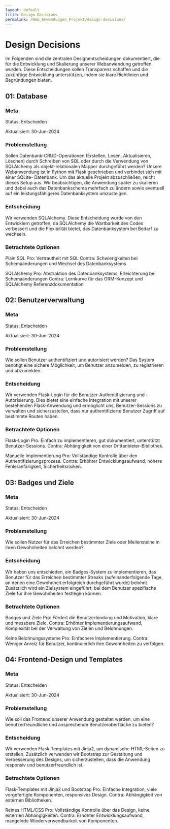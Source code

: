 ```yaml
---
layout: default
title: Design Decisions
permalink: /Web_Anwendungen_Projekt/design-decisions/
---
```


# Design Decisions

Im Folgenden sind die zentralen Designentscheidungen dokumentiert, die für die Entwicklung und Skalierung unserer Webanwendung getroffen wurden. Diese Entscheidungen sollen Transparenz schaffen und die zukünftige Entwicklung unterstützen, indem sie klare Richtlinien und Begründungen bieten.

## 01: Database

### Meta
Status: Entscheiden

Aktualisiert: 30-Jun-2024

### Problemstellung
Sollen Datenbank-CRUD-Operationen (Erstellen, Lesen, Aktualisieren, Löschen) durch Schreiben von        SQL oder durch die Verwendung von SQLAlchemy als objekt-relationalen Mapper durchgeführt werden?        Unsere Webanwendung ist in Python mit Flask geschrieben und verbindet sich mit einer SQLite-            Datenbank. Um das aktuelle Projekt abzuschließen, reicht dieses Setup aus. Wir beabsichtigen, die       Anwendung später zu skalieren und dabei auch das Datenbankschema mehrfach zu ändern sowie eventuell     auf ein leistungsfähigeres Datenbanksystem umzusteigen.

### Entscheidung
Wir verwenden SQLAlchemy. Diese Entscheidung wurde von den Entwicklern getroffen, da SQLAlchemy die     Wartbarkeit des Codes verbessert und die Flexibilität bietet, das Datenbanksystem bei Bedarf zu         wechseln.

### Betrachtete Optionen
Plain SQL
Pro: Vertrautheit mit SQL
Contra: Schwierigkeiten bei Schemaänderungen und Wechsel des Datenbanksystems
    
SQLAlchemy
Pro: Abstraktion des Datenbanksystems, Erleichterung bei Schemaänderungen
Contra: Lernkurve für das ORM-Konzept und SQLAlchemy Referenzdokumentation



## 02: Benutzerverwaltung

### Meta

Status: Entscheiden

Aktualisiert: 30-Jun-2024

### Problemstellung

Wie sollen Benutzer authentifiziert und autorisiert werden? Das System benötigt eine sichere Möglichkeit, um Benutzer anzumelden, zu registrieren und abzumelden.

### Entscheidung

Wir verwenden Flask-Login für die Benutzer-Authentifizierung und -Autorisierung. Dies bietet eine einfache Integration mit unserer bestehenden Flask-Anwendung und ermöglicht uns, Benutzer-Sessions zu verwalten und sicherzustellen, dass nur authentifizierte Benutzer Zugriff auf bestimmte Routen haben.

### Betrachtete Optionen

Flask-Login
Pro: Einfach zu implementieren, gut dokumentiert, unterstützt Benutzer-Sessions.
Contra: Abhängigkeit von einer Drittanbieter-Bibliothek.

Manuelle Implementierung
Pro: Vollständige Kontrolle über den Authentifizierungsprozess.
Contra: Erhöhter Entwicklungsaufwand, höhere Fehleranfälligkeit, Sicherheitsrisiken.



## 03: Badges und Ziele

### Meta

Status: Entscheiden

Aktualisiert: 30-Jun-2024

### Problemstellung

Wie sollen Nutzer für das Erreichen bestimmter Ziele oder Meilensteine in ihren Gewohnheiten belohnt werden?

### Entscheidung

Wir haben uns entschieden, ein Badges-System zu implementieren, das Benutzer für das Erreichen bestimmter Streaks (aufeinanderfolgende Tage, an denen eine Gewohnheit erfolgreich durchgeführt wurde) belohnt. Zusätzlich wird ein Zielsystem eingeführt, bei dem Benutzer spezifische Ziele für ihre Gewohnheiten festlegen können.

### Betrachtete Optionen

Badges und Ziele
Pro: Fördert die Benutzerbindung und Motivation, klare und messbare Ziele.
Contra: Erhöhter Implementierungsaufwand, Komplexität bei der Verwaltung von Zielen und Belohnungen.

Keine Belohnungssysteme
Pro: Einfachere Implementierung.
Contra: Weniger Anreiz für Benutzer, kontinuierlich ihre Gewohnheiten zu verfolgen.



## 04: Frontend-Design und Templates

### Meta

Status: Entscheiden

Aktualisiert: 30-Jun-2024

### Problemstellung

Wie soll das Frontend unserer Anwendung gestaltet werden, um eine benutzerfreundliche und ansprechende Benutzeroberfläche zu bieten?

### Entscheidung

Wir verwenden Flask-Templates mit Jinja2, um dynamische HTML-Seiten zu erstellen. Zusätzlich verwenden wir Bootstrap zur Gestaltung und Verbesserung des Designs, um sicherzustellen, dass die Anwendung responsiv und benutzerfreundlich ist.

### Betrachtete Optionen

Flask-Templates mit Jinja2 und Bootstrap
Pro: Einfache Integration, viele vorgefertigte Komponenten, responsives Design.
Contra: Abhängigkeit von externen Bibliotheken.

Reines HTML/CSS
Pro: Vollständige Kontrolle über das Design, keine externen Abhängigkeiten.
Contra: Erhöhter Entwicklungsaufwand, mangelnde Wiederverwendbarkeit von Komponenten.
